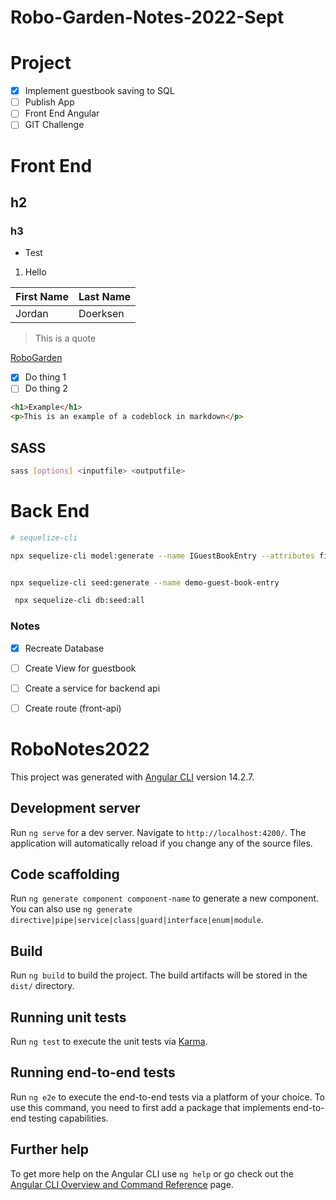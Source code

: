 # Robo-Garden-Notes-2022-Sept

# Project
- [x] Implement guestbook saving to SQL
- [ ] Publish App
- [ ] Front End Angular
- [ ] GIT Challenge

# Front End


## h2
### h3

- Test

1. Hello


| First Name | Last Name |
| ---------- | --------- |
| Jordan     | Doerksen  |

> This is a quote

[RoboGarden](https://robogarden.ca)

- [x] Do thing 1
- [ ] Do thing 2

```html
<h1>Example</h1>
<p>This is an example of a codeblock in markdown</p>
```

## SASS
```bash
sass [options] <inputfile> <outputfile>

```

# Back End

```bash
# sequelize-cli

npx sequelize-cli model:generate --name IGuestBookEntry --attributes firstName:string,lastName:string,displayName:string,email:string,message:string


npx sequelize-cli seed:generate --name demo-guest-book-entry

 npx sequelize-cli db:seed:all
```



### Notes

- [X] Recreate Database
- [ ] Create View for guestbook
- [ ] Create a service for backend api
- [ ] Create route (front-api)



# RoboNotes2022

This project was generated with [Angular CLI](https://github.com/angular/angular-cli) version 14.2.7.

## Development server

Run `ng serve` for a dev server. Navigate to `http://localhost:4200/`. The application will automatically reload if you change any of the source files.

## Code scaffolding

Run `ng generate component component-name` to generate a new component. You can also use `ng generate directive|pipe|service|class|guard|interface|enum|module`.

## Build

Run `ng build` to build the project. The build artifacts will be stored in the `dist/` directory.

## Running unit tests

Run `ng test` to execute the unit tests via [Karma](https://karma-runner.github.io).

## Running end-to-end tests

Run `ng e2e` to execute the end-to-end tests via a platform of your choice. To use this command, you need to first add a package that implements end-to-end testing capabilities.

## Further help

To get more help on the Angular CLI use `ng help` or go check out the [Angular CLI Overview and Command Reference](https://angular.io/cli) page.
